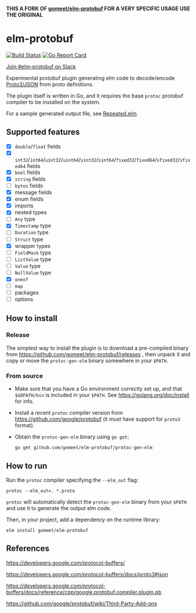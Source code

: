 __THIS A FORK OF [gomeet/elm-protobuf](https://travis-ci.org/gomeet/elm-protobuf) FOR A VERY SPECIFIC USAGE USE THE ORIGINAL__

# elm-protobuf

[![Build Status](https://travis-ci.org/gomeet/elm-protobuf.svg?branch=master)](https://travis-ci.org/gomeet/elm-protobuf)
[![Go Report Card](https://goreportcard.com/badge/github.com/gomeet/elm-protobuf)](https://goreportcard.com/report/github.com/gomeet/elm-protobuf)

[Join #elm-protobuf on Slack](https://elmlang.slack.com/messages/elm-protobuf/details/)

Experimental protobuf plugin generating elm code to decode/encode [Proto3/JSON](https://developers.google.com/protocol-buffers/docs/proto3#json) from proto definitions.

The plugin itself is written in Go, and it requires the base `protoc` protobuf
compiler to be installed on the system.

For a sample generated output file, see
[Repeated.elm](https://github.com/gomeet/elm-protobuf/blob/master/protoc-gen-elm/go_tests/testdata/repeated/expected_output/Repeated.elm).

## Supported features

-   [x] `double`/`float` fields
-   [x]
    `int32`/`int64`/`uint32`/`uint64`/`sint32`/`sint64`/`fixed32`/`fixed64`/`sfixed32`/`sfixed64`
    fields
-   [x] `bool` fields
-   [x] `string` fields
-   [ ] `bytes` fields
-   [x] message fields
-   [x] enum fields
-   [x] imports
-   [x] nested types
-   [ ] `Any` type
-   [x] `Timestamp` type
-   [ ] `Duration` type
-   [ ] `Struct` type
-   [x] wrapper types
-   [ ] `FieldMask` type
-   [ ] `ListValue` type
-   [ ] `Value` type
-   [ ] `NullValue` type
-   [x] `oneof`
-   [ ] `map`
-   [ ] packages
-   [ ] options

## How to install

### Release

The simplest way to install the plugin is to download a pre-compiled binary from
https://github.com/gomeet/elm-protobuf/releases , then unpack it and copy or
move the `protoc-gen-elm` binary somewhere in your `$PATH`.

### From source

-   Make sure that you have a Go environment correctly set up, and that
    `$GOPATH/bin` is included in your `$PATH`. See
    https://golang.org/doc/install for info.

-   Install a recent `protoc` compiler version from
    https://github.com/google/protobuf (it must have support for `proto3`
    format).

-   Obtain the `protoc-gen-elm` binary using `go get`:

    ```
    go get github.com/gomeet/elm-protobuf/protoc-gen-elm
    ```

## How to run

Run the `protoc` compiler specifying the `--elm_out` flag:

`protoc --elm_out=. *.proto`

`protoc` will automatically detect the `protoc-gen-elm` binary from your `$PATH`
and use it to generate the output elm code.

Then, in your project, add a dependency on the runtime library:

`elm install gomeet/elm-protobuf`

## References

https://developers.google.com/protocol-buffers/

https://developers.google.com/protocol-buffers/docs/proto3#json

https://developers.google.com/protocol-buffers/docs/reference/cpp/google.protobuf.compiler.plugin.pb

https://github.com/google/protobuf/wiki/Third-Party-Add-ons
